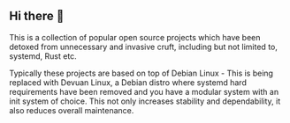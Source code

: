 ## Hi there 👋

This is a collection of popular open source projects which have been detoxed from unnecessary and invasive cruft, including but not limited to, systemd, Rust etc. 


Typically these projects are based on top of Debian Linux - This is being replaced with Devuan Linux, a Debian distro where systemd hard requirements have been removed and you have a modular system with an init system of choice.
This not only increases stability and dependability, it also reduces overall maintenance.
<!--

**Here are some ideas to get you started:**

🙋‍♀️ A short introduction - what is your organization all about?
🌈 Contribution guidelines - how can the community get involved?
👩‍💻 Useful resources - where can the community find your docs? Is there anything else the community should know?
🍿 Fun facts - what does your team eat for breakfast?
🧙 Remember, you can do mighty things with the power of [Markdown](https://docs.github.com/github/writing-on-github/getting-started-with-writing-and-formatting-on-github/basic-writing-and-formatting-syntax)
-->
